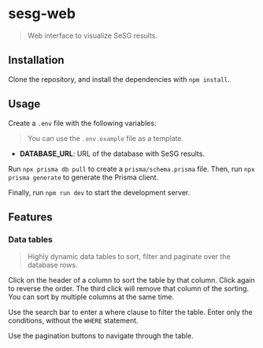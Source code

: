 # sesg-web

> Web interface to visualize SeSG results.

## Installation

Clone the repository, and install the dependencies with `npm install`.

## Usage

Create a `.env` file with the following variables:

> You can use the `.env.example` file as a template.

- **DATABASE_URL**: URL of the database with SeSG results.

Run `npx prisma db pull` to create a `prisma/schema.prisma` file. Then, run `npx prisma generate` to generate the Prisma client.

Finally, run `npm run dev` to start the development server.

## Features

### Data tables

> Highly dynamic data tables to sort, filter and paginate over the database rows.

Click on the header of a column to sort the table by that column. Click again to reverse the order. The third click will remove that column of the sorting. You can sort by multiple columns at the same time.

Use the search bar to enter a where clause to filter the table. Enter only the conditions, without the `WHERE` statement.

Use the pagination buttons to navigate through the table.
